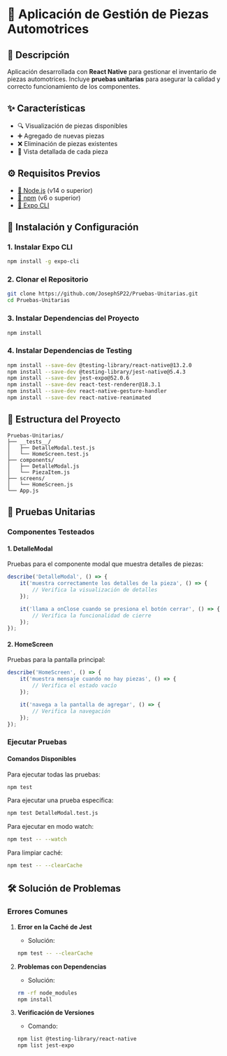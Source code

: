 # 🚗 Aplicación de Gestión de Piezas Automotrices

## 📝 Descripción
Aplicación desarrollada con **React Native** para gestionar el inventario de piezas automotrices. Incluye **pruebas unitarias** para asegurar la calidad y correcto funcionamiento de los componentes.

## ✨ Características
- 🔍 Visualización de piezas disponibles  
- ➕ Agregado de nuevas piezas  
- ❌ Eliminación de piezas existentes  
- 📄 Vista detallada de cada pieza  

## ⚙️ Requisitos Previos
- [🔗 Node.js](https://nodejs.org/) (v14 o superior)  
- [🔗 npm](https://www.npmjs.com/) (v6 o superior)  
- [🔗 Expo CLI](https://docs.expo.dev/get-started/installation/)

## 🚀 Instalación y Configuración

### 1. Instalar Expo CLI
```bash
npm install -g expo-cli
```

### 2. Clonar el Repositorio
```bash
git clone https://github.com/JosephSP22/Pruebas-Unitarias.git
cd Pruebas-Unitarias
```

### 3. Instalar Dependencias del Proyecto
```bash
npm install
```

### 4. Instalar Dependencias de Testing
```bash
npm install --save-dev @testing-library/react-native@13.2.0 
npm install --save-dev @testing-library/jest-native@5.4.3
npm install --save-dev jest-expo@52.0.6
npm install --save-dev react-test-renderer@18.3.1
npm install --save-dev react-native-gesture-handler
npm install --save-dev react-native-reanimated
```

## 📁 Estructura del Proyecto
```
Pruebas-Unitarias/
├── __tests__/              
│   ├── DetalleModal.test.js
│   └── HomeScreen.test.js
├── components/
│   ├── DetalleModal.js
│   └── PiezaItem.js
├── screens/             
│   └── HomeScreen.js
└── App.js                   
```

## 🧪 Pruebas Unitarias

### Componentes Testeados

#### 1. DetalleModal
Pruebas para el componente modal que muestra detalles de piezas:
```javascript
describe('DetalleModal', () => {
    it('muestra correctamente los detalles de la pieza', () => {
        // Verifica la visualización de detalles
    });

    it('llama a onClose cuando se presiona el botón cerrar', () => {
        // Verifica la funcionalidad de cierre
    });
});
```

#### 2. HomeScreen
Pruebas para la pantalla principal:
```javascript
describe('HomeScreen', () => {
    it('muestra mensaje cuando no hay piezas', () => {
        // Verifica el estado vacío
    });

    it('navega a la pantalla de agregar', () => {
        // Verifica la navegación
    });
});
```

### Ejecutar Pruebas

#### Comandos Disponibles

Para ejecutar todas las pruebas:
```bash
npm test
```

Para ejecutar una prueba específica:
```bash
npm test DetalleModal.test.js
```

Para ejecutar en modo watch:
```bash
npm test -- --watch
```

Para limpiar caché:
```bash
npm test -- --clearCache
```

## 🛠️ Solución de Problemas

### Errores Comunes

1. **Error en la Caché de Jest**
   - Solución:
   ```bash
   npm test -- --clearCache
   ```

2. **Problemas con Dependencias**
   - Solución:
   ```bash
   rm -rf node_modules
   npm install
   ```

3. **Verificación de Versiones**
   - Comando:
   ```bash
   npm list @testing-library/react-native
   npm list jest-expo
   ```

